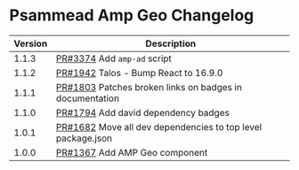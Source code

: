 # Psammead Amp Geo Changelog

<!-- prettier-ignore -->
| Version | Description |
|---------|-------------|
| 1.1.3 | [PR#3374](https://github.com/bbc/psammead/pull/3374) Add `amp-ad` script |
| 1.1.2 | [PR#1942](https://github.com/bbc/psammead/pull/1942) Talos - Bump React to 16.9.0 |
| 1.1.1 | [PR#1803](https://github.com/bbc/psammead/pull/1803/) Patches broken links on badges in documentation |
| 1.1.0 | [PR#1794](https://github.com/bbc/psammead/pull/1794) Add david dependency badges |
| 1.0.1 | [PR#1682](https://github.com/bbc/psammead/pull/1682) Move all dev dependencies to top level package.json |
| 1.0.0 | [PR#1367](https://github.com/bbc/psammead/pull/1367) Add AMP Geo component |
